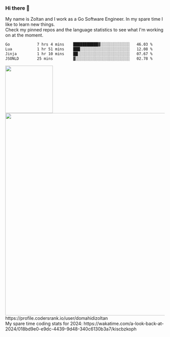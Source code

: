 ### Hi there 👋

My name is Zoltan and I work as a Go Software Engineer. In my spare time I like to learn new things.  
Check my pinned repos and the language statistics to see what I'm working on at the moment.  

<!--START_SECTION:waka-->

```txt
Go            7 hrs 4 mins    ███████████▓░░░░░░░░░░░░░   46.03 %
Lua           1 hr 51 mins    ███░░░░░░░░░░░░░░░░░░░░░░   12.08 %
Jinja         1 hr 10 mins    ██░░░░░░░░░░░░░░░░░░░░░░░   07.67 %
JSONLD        25 mins         ▓░░░░░░░░░░░░░░░░░░░░░░░░   02.78 %
```

<!--END_SECTION:waka-->

<img src="https://cr-ss-service.azurewebsites.net/api/ScreenShot?widget=summary&username=domahidizoltan&layout=horizontal&badges=2&show-avatar=true&style=--header-bg-color:%23677b9c;--border-radius:10px;" height="150px"/>
<br/>
<img src="https://cr-skills-chart-widget.azurewebsites.net/api/api?username=domahidizoltan&skills=Go,HTML,JSON,Java,JavaScript,Kotlin,Protocol%20Buffer,Python,Rust,SQL,Shell,Solidity,TypeScript&width=640" width="640px"/>
https://profile.codersrank.io/user/domahidizoltan  
<br/>  
My spare time coding stats for 2024: https://wakatime.com/a-look-back-at-2024/018bd9e0-e9dc-4439-9d48-340c6130b3a7/kiscbzkoph

<!--
**domahidizoltan/domahidizoltan** is a ✨ _special_ ✨ repository because its `README.md` (this file) appears on your GitHub profile.

Here are some ideas to get you started:

- 🔭 I’m currently working on ...
- 🌱 I’m currently learning ...
- 👯 I’m looking to collaborate on ...
- 🤔 I’m looking for help with ...
- 💬 Ask me about ...
- 📫 How to reach me: ...
- 😄 Pronouns: ...
- ⚡ Fun fact: ...
-->
